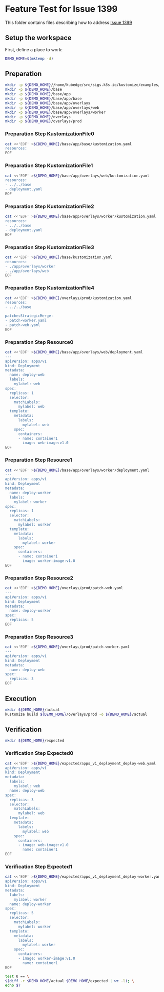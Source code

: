 # Feature Test for Issue 1399


This folder contains files describing how to address [Issue 1399](https://github.com/kubernetes-sigs/kustomize/issues/1399)

## Setup the workspace

First, define a place to work:

<!-- @makeWorkplace @test -->
```bash
DEMO_HOME=$(mktemp -d)
```

## Preparation

<!-- @makeDirectories @test -->
```bash
mkdir -p ${DEMO_HOME}//home/kubedge/src/sigs.k8s.io/kustomize/examples/issues/issue_1399
mkdir -p ${DEMO_HOME}/base
mkdir -p ${DEMO_HOME}/base/app
mkdir -p ${DEMO_HOME}/base/app/base
mkdir -p ${DEMO_HOME}/base/app/overlays
mkdir -p ${DEMO_HOME}/base/app/overlays/web
mkdir -p ${DEMO_HOME}/base/app/overlays/worker
mkdir -p ${DEMO_HOME}/overlays
mkdir -p ${DEMO_HOME}/overlays/prod
```

### Preparation Step KustomizationFile0

<!-- @createKustomizationFile0 @test -->
```bash
cat <<'EOF' >${DEMO_HOME}/base/app/base/kustomization.yaml
resources:
EOF
```


### Preparation Step KustomizationFile1

<!-- @createKustomizationFile1 @test -->
```bash
cat <<'EOF' >${DEMO_HOME}/base/app/overlays/web/kustomization.yaml
resources:
- ../../base
- deployment.yaml
EOF
```


### Preparation Step KustomizationFile2

<!-- @createKustomizationFile2 @test -->
```bash
cat <<'EOF' >${DEMO_HOME}/base/app/overlays/worker/kustomization.yaml
resources:
- ../../base
- deployment.yaml
EOF
```


### Preparation Step KustomizationFile3

<!-- @createKustomizationFile3 @test -->
```bash
cat <<'EOF' >${DEMO_HOME}/base/kustomization.yaml
resources:
- ./app/overlays/worker
- ./app/overlays/web
EOF
```


### Preparation Step KustomizationFile4

<!-- @createKustomizationFile4 @test -->
```bash
cat <<'EOF' >${DEMO_HOME}/overlays/prod/kustomization.yaml
resources:
- ../../base

patchesStrategicMerge:
- patch-worker.yaml
- patch-web.yaml
EOF
```


### Preparation Step Resource0

<!-- @createResource0 @test -->
```bash
cat <<'EOF' >${DEMO_HOME}/base/app/overlays/web/deployment.yaml
---
apiVersion: apps/v1
kind: Deployment
metadata:
  name: deploy-web
  labels:
    mylabel: web
spec:
  replicas: 1
  selector:
    matchLabels:
      mylabel: web
  template:
    metadata:
      labels:
        mylabel: web
    spec:
      containers:
      - name: container1
        image: web-image:v1.0
EOF
```


### Preparation Step Resource1

<!-- @createResource1 @test -->
```bash
cat <<'EOF' >${DEMO_HOME}/base/app/overlays/worker/deployment.yaml
---
apiVersion: apps/v1
kind: Deployment
metadata:
  name: deploy-worker
  labels:
    mylabel: worker
spec:
  replicas: 1
  selector:
    matchLabels:
      mylabel: worker
  template:
    metadata:
      labels:
        mylabel: worker
    spec:
      containers:
      - name: container1
        image: worker-image:v1.0
EOF
```


### Preparation Step Resource2

<!-- @createResource2 @test -->
```bash
cat <<'EOF' >${DEMO_HOME}/overlays/prod/patch-web.yaml
---
apiVersion: apps/v1
kind: Deployment
metadata:
  name: deploy-worker
spec:
  replicas: 5
EOF
```


### Preparation Step Resource3

<!-- @createResource3 @test -->
```bash
cat <<'EOF' >${DEMO_HOME}/overlays/prod/patch-worker.yaml
---
apiVersion: apps/v1
kind: Deployment
metadata:
  name: deploy-web
spec:
  replicas: 3
EOF
```

## Execution

<!-- @build @test -->
```bash
mkdir ${DEMO_HOME}/actual
kustomize build ${DEMO_HOME}/overlays/prod -o ${DEMO_HOME}/actual
```

## Verification

<!-- @createExpectedDir @test -->
```bash
mkdir ${DEMO_HOME}/expected
```


### Verification Step Expected0

<!-- @createExpected0 @test -->
```bash
cat <<'EOF' >${DEMO_HOME}/expected/apps_v1_deployment_deploy-web.yaml
apiVersion: apps/v1
kind: Deployment
metadata:
  labels:
    mylabel: web
  name: deploy-web
spec:
  replicas: 3
  selector:
    matchLabels:
      mylabel: web
  template:
    metadata:
      labels:
        mylabel: web
    spec:
      containers:
      - image: web-image:v1.0
        name: container1
EOF
```


### Verification Step Expected1

<!-- @createExpected1 @test -->
```bash
cat <<'EOF' >${DEMO_HOME}/expected/apps_v1_deployment_deploy-worker.yaml
apiVersion: apps/v1
kind: Deployment
metadata:
  labels:
    mylabel: worker
  name: deploy-worker
spec:
  replicas: 5
  selector:
    matchLabels:
      mylabel: worker
  template:
    metadata:
      labels:
        mylabel: worker
    spec:
      containers:
      - image: worker-image:v1.0
        name: container1
EOF
```


<!-- @compareActualToExpected @test -->
```bash
test 0 == \
$(diff -r $DEMO_HOME/actual $DEMO_HOME/expected | wc -l); \
echo $?
```

